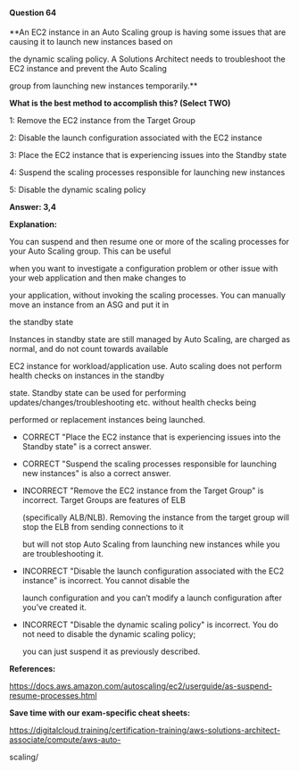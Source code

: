 #### Question  64


**An EC2 instance in an Auto Scaling group is having some issues that are causing it to launch new instances based on

the dynamic scaling policy. A Solutions Architect needs to troubleshoot the EC2 instance and prevent the Auto Scaling

group from launching new instances temporarily.**


**What is the best method to accomplish this? (Select TWO)**


1: Remove the EC2 instance from the Target Group


2: Disable the launch configuration associated with the EC2 instance


3: Place the EC2 instance that is experiencing issues into the Standby state


4: Suspend the scaling processes responsible for launching new instances


5: Disable the dynamic scaling policy


**Answer: 3,4**


**Explanation:**


You can suspend and then resume one or more of the scaling processes for your Auto Scaling group. This can be useful

when you want to investigate a configuration problem or other issue with your web application and then make changes to

your application, without invoking the scaling processes. You can manually move an instance from an ASG and put it in

the standby state


Instances in standby state are still managed by Auto Scaling, are charged as normal, and do not count towards available

EC2 instance for workload/application use. Auto scaling does not perform health checks on instances in the standby

state. Standby state can be used for performing updates/changes/troubleshooting etc. without health checks being

performed or replacement instances being launched.


- CORRECT "Place the EC2 instance that is experiencing issues into the Standby state" is a correct answer.


- CORRECT "Suspend the scaling processes responsible for launching new instances" is also a correct answer.


- INCORRECT "Remove the EC2 instance from the Target Group" is incorrect. Target Groups are features of ELB

  (specifically ALB/NLB). Removing the instance from the target group will stop the ELB from sending connections to it

  but will not stop Auto Scaling from launching new instances while you are troubleshooting it.


- INCORRECT "Disable the launch configuration associated with the EC2 instance" is incorrect. You cannot disable the

  launch configuration and you can’t modify a launch configuration after you’ve created it.


- INCORRECT "Disable the dynamic scaling policy" is incorrect. You do not need to disable the dynamic scaling policy;

  you can just suspend it as previously described.


**References:**


https://docs.aws.amazon.com/autoscaling/ec2/userguide/as-suspend-resume-processes.html


**Save time with our exam-specific cheat sheets:**


https://digitalcloud.training/certification-training/aws-solutions-architect-associate/compute/aws-auto-

scaling/

